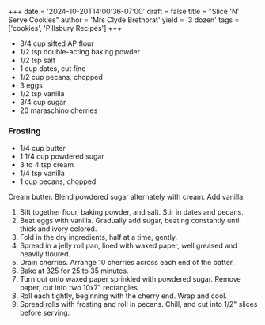+++
date = '2024-10-20T14:00:36-07:00'
draft = false
title = "Slice 'N' Serve Cookies"
author = 'Mrs Clyde Brethorat'
yield = '3 dozen'
tags = ['cookies', 'Pillsbury Recipes']
+++

* 3/4 cup sifted AP flour
* 1/2 tsp double-acting baking powder
* 1/2 tsp salt
* 1 cup dates, cut fine
* 1/2 cup pecans, chopped
* 3 eggs
* 1/2 tsp vanilla
* 3/4 cup sugar
* 20 maraschino cherries

### Frosting
* 1/4 cup butter
* 1 1/4 cup powdered sugar
* 3 to 4 tsp cream
* 1/4 tsp vanilla
* 1 cup pecans, chopped

Cream butter. Blend powdered sugar alternately with cream. Add vanilla.


1. Sift together flour, baking powder, and salt. Stir in dates and pecans.
2. Beat eggs with vanilla. Gradually add sugar, beating constantly until thick and ivory colored.
3. Fold in the dry ingredients, half at a time, gently.
4. Spread in a jelly roll pan, lined with waxed paper, well greased and heavily floured.
5. Drain cherries. Arrange 10 cherries across each end of the batter.
6. Bake at 325 for 25 to 35 minutes.
7. Turn out onto waxed paper sprinkled with powdered sugar. Remove paper, cut into two 10x7" rectangles.
8. Roll each tightly, beginning with the cherry end. Wrap and cool.
9. Spread rolls with frosting and roll in pecans. Chill, and cut into 1/2" slices before serving.

